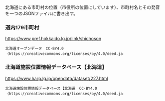 北海道にある市町村の位置（市役所の位置にしています）、市町村名とその発音を一つのJSONファイルに書き出す。

### 道内179市町村 
https://www.pref.hokkaido.lg.jp/link/shichoson

```北海道オープンデータ　CC-BY4.0（https://creativecommons.org/licenses/by/4.0/deed.ja```

### 北海道施設位置情報データベース【北海道】
https://www.harp.lg.jp/opendata/dataset/227.html

```北海道施設位置情報データベース【北海道　CC-BY4.0（https://creativecommons.org/licenses/by/4.0/deed.ja```
